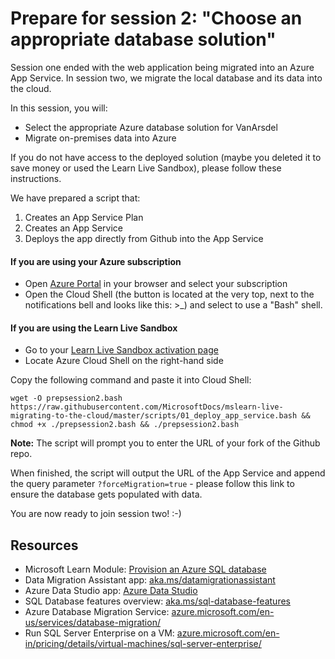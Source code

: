 # Prepare for session 2: "Choose an appropriate database solution"

Session one ended with the web application being migrated into an Azure App Service. In session two, we migrate the local database and its data into the cloud.

In this session, you will:

* Select the appropriate Azure database solution for VanArsdel
* Migrate on-premises data into Azure

If you do not have access to the deployed solution (maybe you deleted it to save money or used the Learn Live Sandbox), please follow these instructions.

We have prepared a script that:

1. Creates an App Service Plan
2. Creates an App Service
3. Deploys the app directly from Github into the App Service

#### If you are using your Azure subscription

- Open [Azure Portal](https://portal.azure.com) in your browser and select your subscription
- Open the Cloud Shell (the button is located at the very top, next to the notifications bell and looks like this: >_) and select to use a "Bash" shell.

#### If you are using the Learn Live Sandbox

- Go to your [Learn Live Sandbox activation page](https://aka.ms/learnlivesandbox)
- Locate Azure Cloud Shell on the right-hand side

Copy the following command and paste it into Cloud Shell: 

`wget -O prepsession2.bash https://raw.githubusercontent.com/MicrosoftDocs/mslearn-live-migrating-to-the-cloud/master/scripts/01_deploy_app_service.bash && chmod +x ./prepsession2.bash && ./prepsession2.bash`

**Note:** The script will prompt you to enter the URL of your fork of the Github repo. 

When finished, the script will output the URL of the App Service and append the query parameter `?forceMigration=true` - please follow this link to ensure the database gets populated with data.

You are now ready to join session two! :-)

## Resources

* Microsoft Learn Module: [Provision an Azure SQL database](https://docs.microsoft.com/en-us/learn/modules/provision-azure-sql-db/)
* Data Migration Assistant app: [aka.ms/datamigrationassistant](https://aka.ms/datamigrationassistant)
* Azure Data Studio app: [Azure Data Studio](https://docs.microsoft.com/de-de/sql/azure-data-studio/what-is?view=sql-server-2017)
* SQL Database features overview: [aka.ms/sql-database-features](https://aka.ms/sql-database-features)
* Azure Database Migration Service: [azure.microsoft.com/en-us/services/database-migration/](https://azure.microsoft.com/en-us/services/database-migration/)
* Run SQL Server Enterprise on a VM: [azure.microsoft.com/en-in/pricing/details/virtual-machines/sql-server-enterprise/](https://azure.microsoft.com/en-in/pricing/details/virtual-machines/sql-server-enterprise/)